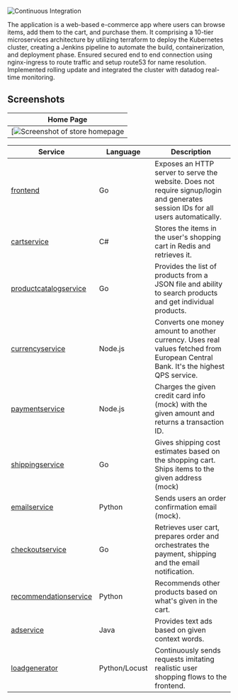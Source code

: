 
![Continuous Integration](https://github.com/GoogleCloudPlatform/microservices-demo/workflows/Continuous%20Integration%20-%20Main/Release/badge.svg)

 The application is a
web-based e-commerce app where users can browse items,
add them to the cart, and purchase them.
It comprising a 10-tier microservices architecture by utilizing terraform to deploy the Kubernetes cluster, 
creating a Jenkins pipeline to automate the build, containerization, and deployment phase. 
Ensured secured end to end connection using nginx-ingress to route traffic and setup route53 for name resolution. 
Implemented rolling update and integrated the cluster with datadog real-time monitoring.

## Screenshots

| Home Page                                                                                                         
| ----------------------------------------------------------------------------------------------------------------- 
| [![Screenshot of store homepage](https://github.com/balogsun/microservices-online-retail-store/assets/125329091/598cdfb1-29e1-47e8-bf83-293e679d35d4)



| Service                                              | Language      | Description                                                                                                                       |
| ---------------------------------------------------- | ------------- | --------------------------------------------------------------------------------------------------------------------------------- |
| [frontend](./src/frontend)                           | Go            | Exposes an HTTP server to serve the website. Does not require signup/login and generates session IDs for all users automatically. |
| [cartservice](./src/cartservice)                     | C#            | Stores the items in the user's shopping cart in Redis and retrieves it.                                                           |
| [productcatalogservice](./src/productcatalogservice) | Go            | Provides the list of products from a JSON file and ability to search products and get individual products.                        |
| [currencyservice](./src/currencyservice)             | Node.js       | Converts one money amount to another currency. Uses real values fetched from European Central Bank. It's the highest QPS service. |
| [paymentservice](./src/paymentservice)               | Node.js       | Charges the given credit card info (mock) with the given amount and returns a transaction ID.                                     |
| [shippingservice](./src/shippingservice)             | Go            | Gives shipping cost estimates based on the shopping cart. Ships items to the given address (mock)                                 |
| [emailservice](./src/emailservice)                   | Python        | Sends users an order confirmation email (mock).                                                                                   |
| [checkoutservice](./src/checkoutservice)             | Go            | Retrieves user cart, prepares order and orchestrates the payment, shipping and the email notification.                            |
| [recommendationservice](./src/recommendationservice) | Python        | Recommends other products based on what's given in the cart.                                                                      |
| [adservice](./src/adservice)                         | Java          | Provides text ads based on given context words.                                                                                   |
| [loadgenerator](./src/loadgenerator)                 | Python/Locust | Continuously sends requests imitating realistic user shopping flows to the frontend.                                              |

